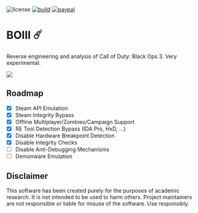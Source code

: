 ![license](https://img.shields.io/github/license/momo5502/boiii.svg)
[![build](https://github.com/momo5502/boiii/workflows/Build/badge.svg)](https://github.com/momo5502/boiii/actions)
[![paypal](https://img.shields.io/badge/PayPal-support-blue.svg?logo=paypal)](https://paypal.me/momo5502)


# BOIII ☄️

Reverse engineering and analysis of Call of Duty: Black Ops 3. Very experimental.

<img src="https://encrypted-tbn0.gstatic.com/images?q=tbn:ANd9GcQeSXYzQITJrcjiifN1nqX1fsVE7VwLZ3vl2g&usqp=CAU">

## Roadmap

- [x] Steam API Emulation
- [x] Steam Integrity Bypass
- [x] Offline Multiplayer/Zombies/Campaign Support
- [x] RE Tool Detection Bypass (IDA Pro, HxD, ...)
- [x] Disable Hardware Breakpoint Detection
- [x] Disable Integrity Checks
- [ ] Disable Anti-Debugging Mechanisms
- [ ] Demonware Emulation

## Disclaimer

This software has been created purely for the purposes of
academic research. It is not intended to be used to harm
others. Project maintainers are not responsible or
liable for misuse of the software. Use responsibly.

